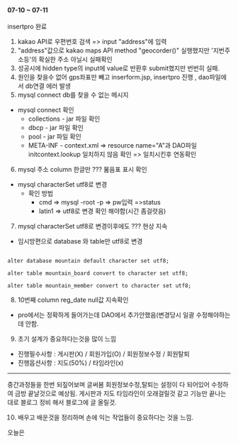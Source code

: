 ####  07-10 ~ 07-11

insertpro 완료
1. kakao API로 우편번호 검색 => input "address"에 입력
2. "address"값으로 kakao maps API method "geocorder()" 실행했지만 '지번주소등'의 확실한 주소 아닐시 실패확인
3. 성공시에 hidden type의 input에 value로 반환후 submit했지만 번번히 실패.
4. 원인을 찾을수 없어 gps좌표만 빼고 inserform.jsp, insertpro 진행 , dao파일에서 db연결 에러 발생
5. mysql connect db를 찾을 수 없는 메시지 
* mysql connect 확인
  * collections - jar 파일 확인 
  * dbcp - jar 파일 확인
  * pool - jar 파일 확인
  * META-INF - context.xml => resource name="A"과 DAO파일 initcontext.lookup 일치하지 않음 확인 => 일치시킨후 연동확인
6. mysql 주소 column 한글만 ??? 뭂음표 표시 확인

* mysql characterSet utf8로 변경
  * 확인 방법
    * cmd => mysql -root -p => pw입력 =>status
    * latin1 => utf8로 변경 확인 해야함(시간 좀걸렷음)

7. mysql characterSet utf8로 변경이후에도 ??? 현상 지속
* 임시방편으로 database 와 table만 utf8로 변경
<pre><code>
alter database mountain default character set utf8;

alter table mountain_board convert to character set utf8;

alter table mountain_member convert to character set utf8;
</code></pre>

8. 10번째 column reg_date null값 지속확인
* pro에서는 정확하게 들어가는데 DAO에서 추가안했음(변경당시 일괄 수정해야하는데 안함.

9. 초기 설계가 중요하다는것을 많이 느낌
* 진행필수사항 : 게시판(X) / 회원가입(O) / 회원정보수정 / 회원탈퇴 
* 진행옵션사항 : 지도(50%) / 타임라인(x)
---
중간과정들을 한번 되짚어보며 글써봄 회원정보수정,탈퇴는 설정이 다 되어있어 수정하여 금방 끝날것으로 예상됨.
게시판과 지도 타임라인이 오래걸릴것 같고 기능만 끝나는 대로 
블로그 정비 해서 블로그에 글 올릴것.

10. 배우고 배운것을 정리하며 손에 익는 작업들이 중요하다는 것을 느낌.

오늘은 
